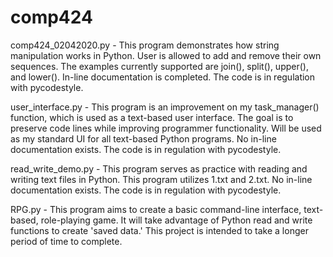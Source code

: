 # comp424
comp424_02042020.py - This program demonstrates how string manipulation works in Python. User is allowed to add and remove 
their own sequences. The examples currently supported are join(), split(), upper(), and lower(). In-line documentation is
completed. The code is in regulation with pycodestyle.

user_interface.py - This program is an improvement on my task_manager() function, which is used as a text-based user interface. The goal is to preserve code lines while improving programmer functionality. Will be used as my standard UI for all text-based Python programs. No in-line documentation exists. The code is in regulation with pycodestyle.

read_write_demo.py - This program serves as practice with reading and writing text files in Python. This program utilizes 1.txt and 2.txt. No in-line documentation exists. The code is in regulation with pycodestyle.

RPG.py - This program aims to create a basic command-line interface, text-based, role-playing game. It will take advantage of Python read and write functions to create 'saved data.' This project is intended to take a longer period of time to complete.
